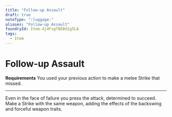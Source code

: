 ```yaml
---
title: "Follow-up Assault"
draft: true
noteType: ":luggage:"
aliases: "Follow-up Assault"
foundryId: Item.4j4FvgT8EBd1g5LA
tags:
  - Item
---
```


# Follow-up Assault

**Requirements** You used your previous action to make a melee Strike that missed.

* * *

Even in the face of failure you press the attack, determined to succeed. Make a Strike with the same weapon, adding the effects of the backswing and forceful weapon traits.
